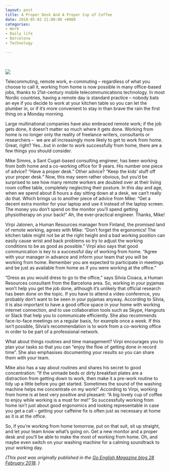 ```yaml
---
layout: post
title: A Proper Desk And A Proper Cup of Coffee
date: 2018-05-02 21:00:00 +0000
categories:
- Work
- Daily life
- Barcelona
- Technology

---
```


&nbsp;

![](/uploads/dillon-shook-567905-unsplash.jpg)

Telecommuting, remote work, e-commuting – regardless of what you choose to call it, working from home is now possible in many office-based jobs, thanks to 21st-century mobile telecommunications technology. In most Nordic countries, having a remote day is standard practice – nobody bats an eye if you decide to work at your kitchen table so you can let the plumber in, or if it’s more convenient to stay in than brave the rain the first thing on a Monday morning.

Large multinational companies have also embraced remote work; if the job gets done, it doesn’t matter so much where it gets done. Working from home is no longer only the reality of freelance writers, consultants or researchers – &nbsp;we are all increasingly more likely to get to work from home. Great, right? Yes…but in order to work successfully from home, there are a few things you should consider.

Mike Simms, a Sant Cugat-based consulting engineer, has been working from both home and a co-working office for 9 years. His number one piece of advice? “Have a proper desk.” Other advice? “Keep the kids’ stuff off your proper desk.” Now, this may seem rather obvious, but you’d be surprised to see how many remote workers are doubled over at their living room coffee table, completely neglecting their posture. In this day and age, when we spend about 8 hours a day sitting down at a desk, we can’t really do that. Which brings us to another piece of advice from Mike: “Get a decent extra monitor for your laptop and use it instead of the laptop screen. The money you don’t spend on the monitor you’ll spend getting physiotherapy on your back!” Ah, the ever-practical engineer. Thanks, Mike!

Virpi Jalonen, a Human Resources manager from Finland, the promised land of remote working, agrees with Mike: “Don’t forget the ergonomics! The kitchen table might not be at the right height and a bad working position can easily cause wrist and back problems so try to adjust the working conditions to be as good as possible.” Virpi also says that good communication is key to a successful day of working from home. “Agree with your manager in advance and inform your team that you will be working from home. Remember you are expected to participate in meetings and be just as available from home as if you were working at the office.”

“Dress as you would dress to go to the office,” says Silvia Cioaca, a Human Resources consultant from the Barcelona area. So, working in your pyjamas won’t help you get the job done, although it’s unlikely that official research has been done on the topic. If you have to attend a video conference, you probably don’t want to be seen in your pyjamas anyway. According to Silvia, it is also important to have a good office space in your home with working internet connection, and to use collaboration tools such as Skype, Hangouts or Slack that help you to communicate efficiently. She also recommends face-to-face meetings on a regular basis, for example once a week. If this isn’t possible, Silvia’s recommendation is to work from a co-working office in order to be part of a professional network.

What about things routines and time management? Virpi encourages you to plan your tasks so that you can “enjoy the flow of getting done in record time”. She also emphasises documenting your results so you can share them with your team.

Mike also has a say about routines and shares his secret to good concentration: “If the unmade beds or dirty breakfast plates are a distraction from getting down to work, then make it a pre-work routine to tidy up a little before you get started. Sometimes the sound of the washing machine helps me concentrate on my work!” According to Virpi, working from home is at best very positive and pleasant: “A big lovely cup of coffee to enjoy while working is a must for me!” So successfully working from home isn’t just about good ergonomics and looking representable in case you get a call – getting your caffeine fix is often just as necessary at home as it is at the office.

So, if you’re working from home tomorrow, put on that suit, sit up straight, and let your team know what’s going on. Get a new monitor and a proper desk and you’ll be able to make the most of working from home. Oh, and maybe even switch on your washing machine for a calming soundtrack to your working day.

*(This post was originally published in the* [*Go English Magazine blog 28 February 2018*](http://goenglishmagazine.es/a-proper-desk-and-a-proper-cup-of-coffee/)*. )*